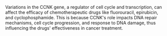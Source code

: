 Variations in the CCNK gene, a regulator of cell cycle and transcription, can affect the efficacy of chemotherapeutic drugs like fluorouracil, epirubicin, and cyclophosphamide. This is because CCNK's role impacts DNA repair mechanisms, cell cycle progression, and response to DNA damage, thus influencing the drugs' effectiveness in cancer treatment.